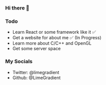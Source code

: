 ### Hi there 👋

### Todo
<ul>
  <li>Learn React or some framework like it ✅</li>
  <li>Get a website for about me ✅ (In Progress)</li>
  <li>Learn more about C/C++ and OpenGL</li>
  <li>Get some server space</li>
</ul>

### My Socials
<ul>
  <li>Twitter: @limegradient</li>
  <li>Github: @LimeGradient</li>
</ul>
